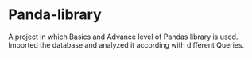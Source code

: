 # Panda-library
A project in which Basics and Advance level of Pandas library  is used. Imported the database and analyzed it according with different Queries.
